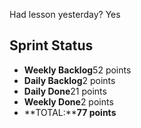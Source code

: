 Had lesson yesterday? Yes

## Sprint Status
-   **Weekly Backlog**52 points
-   **Daily Backlog**2 points
-   **Daily Done**21 points
-   **Weekly Done**2 points
-   **TOTAL:****77 points**